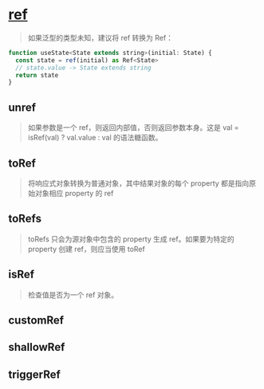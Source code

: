# [ref](https://v3.cn.vuejs.org/api/refs-api.html#ref)

> 如果泛型的类型未知，建议将 ref 转换为 Ref<T>：

```js
function useState<State extends string>(initial: State) {
  const state = ref(initial) as Ref<State>
  // state.value -> State extends string
  return state
}
```

## unref

> 如果参数是一个 ref，则返回内部值，否则返回参数本身。这是 val = isRef(val) ? val.value : val 的语法糖函数。

## toRef

> 将响应式对象转换为普通对象，其中结果对象的每个 property 都是指向原始对象相应 property 的 ref

## toRefs

> toRefs 只会为源对象中包含的 property 生成 ref。如果要为特定的 property 创建 ref，则应当使用 toRef

## isRef

> 检查值是否为一个 ref 对象。

## customRef

## shallowRef

## triggerRef
